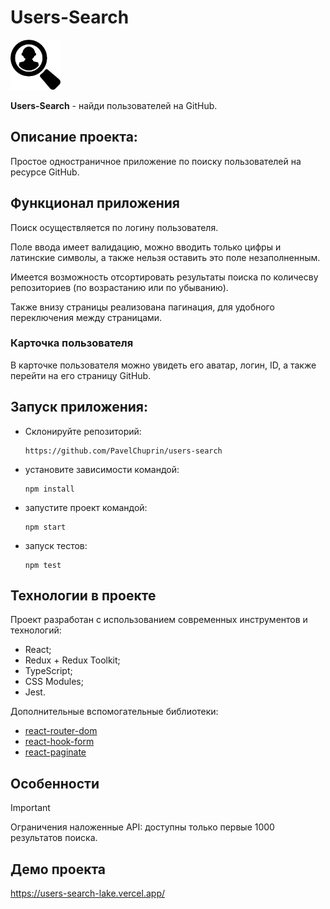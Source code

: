 # Users-Search

<img src="public/img/logo.png" width="80" height="80">

**Users-Search** - найди пользователей на GitHub.

## Описание проекта:

Простое одностраничное приложение по поиску пользователей на ресурсе GitHub.

## Функционал приложения

Поиск осуществляется по логину пользователя.

Поле ввода имеет валидацию, можно вводить только цифры и латинские символы, а также нельзя оставить это поле незаполненным.

Имеется возможность отсортировать результаты поиска по количесву репозиториев (по возрастанию или по убыванию).

Также внизу страницы реализована пагинация, для удобного переключения между страницами.

### Карточка пользователя

В карточке пользователя можно увидеть его аватар, логин, ID, а также перейти на его страницу GitHub.

## Запуск приложения:

- Склонируйте репозиторий:

  ```
  https://github.com/PavelChuprin/users-search
  ```

- установите зависимости командой:

  ```
  npm install
  ```

- запустите проект командой:

  ```
  npm start
  ```

- запуск тестов:

  ```
  npm test
  ```

## Технологии в проекте

Проект разработан с использованием современных инструментов и технологий:

- React;
- Redux + Redux Toolkit;
- TypeScript;
- CSS Modules;
- Jest.

Дополнительные вспомогательные библиотеки:

- [react-router-dom](https://www.npmjs.com/package/react-router-dom)
- [react-hook-form](https://www.npmjs.com/package/react-hook-form)
- [react-paginate](https://www.npmjs.com/package/react-paginate)

## Особенности

> [!IMPORTANT]
> Ограничения наложенные API: доступны только первые 1000 результатов поиска.

## Демо проекта

https://users-search-lake.vercel.app/
